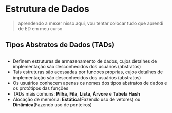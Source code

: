 # Estrutura de Dados

> aprendendo a mexer nisso aqui, vou tentar colocar tudo que aprendi de ED em meu curso

## Tipos Abstratos de Dados (TADs) <h2>
 * Definem estruturas de armazenamento de dados, cujos detalhes de implementação são desconhecidos dos usuários (abstratos)
 * Tais estruturas são acessadas por funcoes proprias, cujos detalhes de implementação são desconhecidos dos usuários (abstratos)
 * Os usuários conhecem apenas os nomes dos tipos abstratos de dados e os protótipos das funções
 * TADs mais comuns: **Pilha**, **Fila**, **Lista**, **Árvore** e **Tabela Hash**
 * Alocação de memória: **Estática**(Fazendo uso de vetores) ou **Dinâmica**(Fazendo uso de ponteiros)

